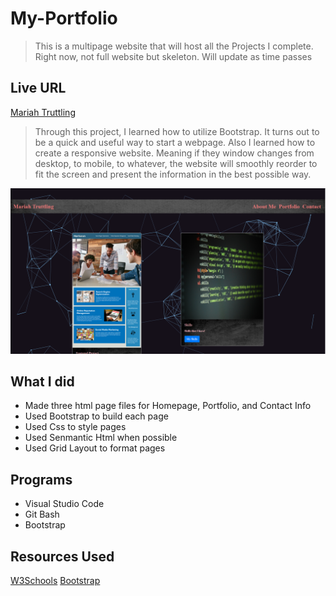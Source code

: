 # My-Portfolio
> This is a multipage website that will host all the Projects I complete. Right now, not full website but skeleton. Will update as time passes

## Live URL
[Mariah Truttling](https://despairgirl.github.io/My-Portfolio/)


>Through this project, I learned how to utilize Bootstrap. It turns out to be a quick and useful way to start a webpage. Also I learned how to create a responsive website. Meaning if they window changes from desktop, to mobile, to whatever, the website will smoothly reorder to fit the screen and present the information in the best possible way.

![My Portfolio Homepage](Portsnap.png)


## What I did
* Made three html page files for Homepage, Portfolio, and Contact Info
* Used Bootstrap to build each page
* Used Css to style pages
* Used Senmantic Html when possible
* Used Grid Layout to format pages

## Programs
* Visual Studio Code
* Git Bash
* Bootstrap
## Resources Used
[W3Schools](https://www.w3schools.com/)
[Bootstrap](https://getbootstrap.com/)